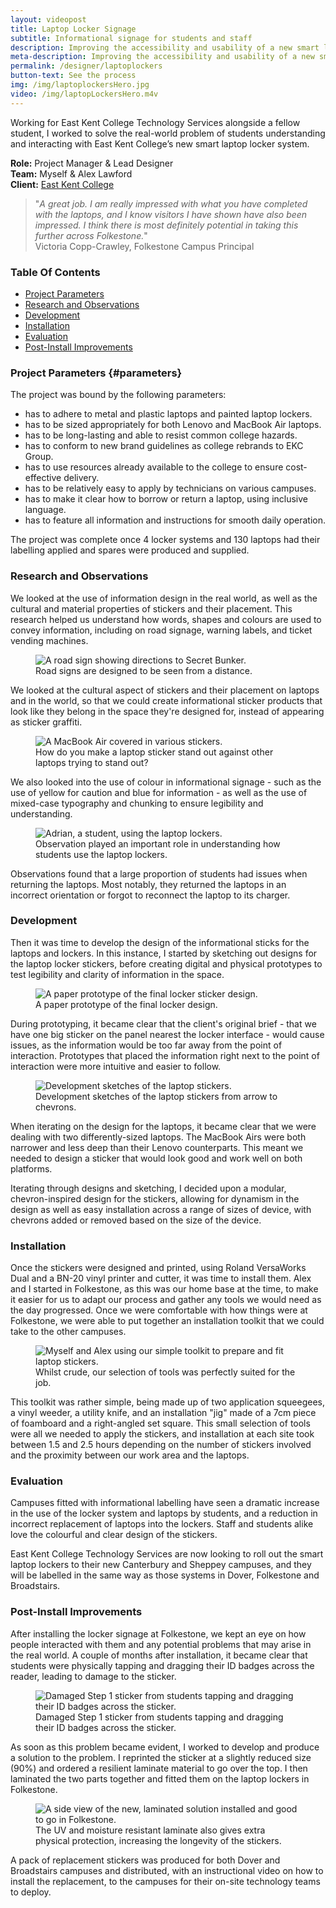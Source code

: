 ```yaml
---
layout: videopost
title: Laptop Locker Signage
subtitle: Informational signage for students and staff
description: Improving the accessibility and usability of a new smart laptop locker system at East Kent College in Folkestone, Dover and Broadstairs.
meta-description: Improving the accessibility and usability of a new smart laptop locker system at East Kent College in Folkestone, Dover and Broadstairs.
permalink: /designer/laptoplockers
button-text: See the process
img: /img/laptoplockersHero.jpg
video: /img/laptopLockersHero.m4v
---
```


Working for East Kent College Technology Services alongside a fellow student, I worked to solve the real-world problem of students understanding and interacting with East Kent College’s new smart laptop locker system.

**Role:** Project Manager & Lead Designer  
**Team:** Myself & Alex Lawford  
**Client:** [East Kent College](https://eastkent.ac.uk)  

> "_A great job. I am really impressed with what you have completed with the laptops, and I know visitors I have shown have also been impressed. I think there is most definitely potential in taking this further across Folkestone._"  
> Victoria Copp-Crawley, Folkestone Campus Principal

### Table Of Contents

- [Project Parameters](#parameters)  
- [Research and Observations](#research)  
- [Development](#development)  
- [Installation](#install)  
- [Evaluation](#evaluation)  
- [Post-Install Improvements](#improvements)  

### Project Parameters {#parameters}

The project was bound by the following parameters:

- has to adhere to metal and plastic laptops and painted laptop lockers.
- has to be sized appropriately for both Lenovo and MacBook Air laptops.
- has to be long-lasting and able to resist common college hazards.
- has to conform to new brand guidelines as college rebrands to EKC Group.
- has to use resources already available to the college to ensure cost-effective delivery.
- has to be relatively easy to apply by technicians on various campuses.
- has to make it clear how to borrow or return a laptop, using inclusive language.
- has to feature all information and instructions for smooth daily operation.

The project was complete once 4 locker systems and 130 laptops had their labelling applied and spares were produced and supplied.

### Research and Observations

We looked at the use of information design in the real world, as well as the cultural and material properties of stickers and their placement. This research helped us understand how words, shapes and colours are used to convey information, including on road signage, warning labels, and ticket vending machines.

<figure class="figure">
  <img src="/img/laptoplockers/secretBunker.jpg" class="figure-img img-fluid rounded" alt="A road sign showing directions to Secret Bunker.">
  <figcaption class="figure-caption text-center">Road signs are designed to be seen from a distance.</figcaption>
</figure>

We looked at the cultural aspect of stickers and their placement on laptops and in the world, so that we could create informational sticker products that look like they belong in the space they're designed for, instead of appearing as sticker graffiti.

<figure class="figure">
  <img src="/img/laptoplockers/MacBookStickers.jpg" class="figure-img img-fluid rounded" alt="A MacBook Air covered in various stickers.">
  <figcaption class="figure-caption text-center">How do you make a laptop sticker stand out against other laptops trying to stand out?</figcaption>
</figure>

We also looked into the use of colour in informational signage - such as the use of yellow for caution and blue for information - as well as the use of mixed-case typography and chunking to ensure legibility and understanding.

<figure class="figure">
  <img src="/img/laptoplockers/observation.jpg" class="figure-img img-fluid rounded" alt="Adrian, a student, using the laptop lockers.">
  <figcaption class="figure-caption text-center">Observation played an important role in understanding how students use the laptop lockers.</figcaption>
</figure>

Observations found that a large proportion of students had issues when returning the laptops. Most notably, they returned the laptops in an incorrect orientation or forgot to reconnect the laptop to its charger.

### Development

Then it was time to develop the design of the informational sticks for the laptops and lockers. In this instance, I started by sketching out designs for the laptop locker stickers, before creating digital and physical prototypes to test legibility and clarity of information in the space.

<figure class="figure">
  <img src="/img/laptoplockers/paperPrototype.jpg" class="figure-img img-fluid rounded" alt="A paper prototype of the final locker sticker design.">
  <figcaption class="figure-caption text-center">A paper prototype of the final locker design.</figcaption>
</figure>

During prototyping, it became clear that the client's original brief - that we have one big sticker on the panel nearest the locker interface - would cause issues, as the information would be too far away from the point of interaction. Prototypes that placed the information right next to the point of interaction were more intuitive and easier to follow.

<figure class="figure">
  <img src="/img/laptoplockers/developmentSketch.jpg" class="figure-img img-fluid rounded" alt="Development sketches of the laptop stickers.">
  <figcaption class="figure-caption text-center">Development sketches of the laptop stickers from arrow to chevrons.</figcaption>
</figure>

When iterating on the design for the laptops, it became clear that we were dealing with two differently-sized laptops. The MacBook Airs were both narrower and less deep than their Lenovo counterparts. This meant we needed to design a sticker that would look good and work well on both platforms.

Iterating through designs and sketching, I decided upon a modular, chevron-inspired design for the stickers, allowing for dynamism in the design as well as easy installation across a range of sizes of device, with chevrons added or removed based on the size of the device.

### Installation

Once the stickers were designed and printed, using Roland VersaWorks Dual and a BN-20 vinyl printer and cutter, it was time to install them. Alex and I started in Folkestone, as this was our home base at the time, to make it easier for us to adapt our process and gather any tools we would need as the day progressed. Once we were comfortable with how things were at Folkestone, we were able to put together an installation toolkit that we could take to the other campuses.

<figure class="figure">
  <img src="/img/laptoplockers/toolkit.jpg" class="figure-img img-fluid rounded" alt="Myself and Alex using our simple toolkit to prepare and fit laptop stickers.">
  <figcaption class="figure-caption text-center">Whilst crude, our selection of tools was perfectly suited for the job.</figcaption>
</figure>

This toolkit was rather simple, being made up of two application squeegees, a vinyl weeder, a utility knife, and an installation "jig" made of a 7cm piece of foamboard and a right-angled set square. This small selection of tools were all we needed to apply the stickers, and installation at each site took between 1.5 and 2.5 hours depending on the number of stickers involved and the proximity between our work area and the laptops.

### Evaluation

Campuses fitted with informational labelling have seen a dramatic increase in the use of the locker system and laptops by students, and a reduction in incorrect replacement of laptops into the lockers. Staff and students alike love the colourful and clear design of the stickers.

East Kent College Technology Services are now looking to roll out the smart laptop lockers to their new Canterbury and Sheppey campuses, and they will be labelled in the same way as those systems in Dover, Folkestone and Broadstairs.

### Post-Install Improvements

After installing the locker signage at Folkestone, we kept an eye on how people interacted with them and any potential problems that may arise in the real world. A couple of months after installation, it became clear that students were physically tapping and dragging their ID badges across the reader, leading to damage to the sticker.

<figure class="figure">
  <img src="/img/laptoplockers/damagedSticker.jpg" class="figure-img img-fluid rounded" alt="Damaged Step 1 sticker from students tapping and dragging their ID badges across the sticker.">
  <figcaption class="figure-caption text-center">Damaged Step 1 sticker from students tapping and dragging their ID badges across the sticker.</figcaption>
</figure>

As soon as this problem became evident, I worked to develop and produce a solution to the problem. I reprinted the sticker at a slightly reduced size (90%) and ordered a resilient laminate material to go over the top. I then laminated the two parts together and fitted them on the laptop lockers in Folkestone.

<figure class="figure">
  <img src="/img/laptoplockers/laminateSide.jpg" class="figure-img img-fluid rounded" alt="A side view of the new, laminated solution installed and good to go in Folkestone.">
  <figcaption class="figure-caption text-center">The UV and moisture resistant laminate also gives extra physical protection, increasing the longevity of the stickers.</figcaption>
</figure>

A pack of replacement stickers was produced for both Dover and Broadstairs campuses and distributed, with an instructional video on how to install the replacement, to the campuses for their on-site technology teams to deploy.
